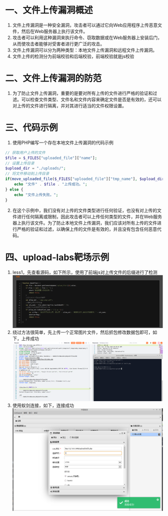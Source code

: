 # 一、文件上传漏洞概述
1. 文件上传漏洞是一种安全漏洞，攻击者可以通过它向Web应用程序上传恶意文件，然后在Web服务器上执行该文件。
2. 攻击者可以利用这种漏洞来执行命令、窃取数据或在Web服务器上安装后门，从而使攻击者能够对受害者进行更广泛的攻击。
3. 文件上传漏洞可以分为两种类型：本地文件上传漏洞和远程文件上传漏洞。  
4. 文件上传的检测分为前端校验和后端校验，前端校验就是js校验
# 二、文件上传漏洞的防范
1. 为了防止文件上传漏洞，重要的是要对所有上传的文件进行严格的验证和过滤。可以检查文件类型、文件名和文件内容来确定文件是否是有效的，还可以对上传的文件进行隔离，并对其进行适当的文件权限设置。
# 三、代码示例
1. 使用PHP编写一个存在本地文件上传漏洞的代码示例
```PHP
// 获取用户上传的文件
$file = $_FILES["uploaded_file"]["name"];
// 设置上传目录
$upload_dir = "./uploads/";
// 将文件移动到上传目录
if(move_uploaded_file($_FILES["uploaded_file"]["tmp_name"], $upload_dir . $file)) {
	echo "文件" . $file . "上传成功。";
} else {
	echo "文件上传失败。";
}
```
2. 在这个示例中，我们没有对上传的文件类型进行任何验证，也没有对上传的文件进行任何隔离或限制，因此攻击者可以上传任何类型的文件，并在Web服务器上执行该文件。为了防止本地文件上传漏洞，我们应该对所有上传的文件进行严格的验证和过滤，以确保上传的文件是有效的，并且没有包含任何恶意代码。
# 四、upload-labs靶场示例
1. less1，先查看源码，如下所示，使用了前端js对上传文件的后缀进行了检测
	![1.png](./img/upload/js/1.png)
2. 绕过方法很简单，先上传一个正常图片文件，然后抓包修改数据包即可，如下，上传成功
	![2.png](./img/upload/js/2.png)
3. 使用蚁剑连接，如下，连接成功
	![3.png](./img/upload/js/3.png)